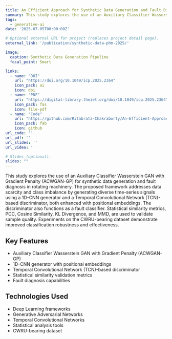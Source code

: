 ```yaml
---
title: An Efficient Approach for Synthetic Data Generation and Fault Diagnosis for Rotating Machinery
summary: This study explores the use of an Auxiliary Classifier Wasserstein GAN with Gradient Penalty (ACWGAN-GP) for synthetic data generation and fault diagnosis in rotating machinery, addressing data scarcity and class imbalance challenges.
tags:
  - generative-ai
date: '2025-07-05T00:00:00Z'

# Optional external URL for project (replaces project detail page).
external_link: '/publication/synthetic-data-phm-2025/'

image:
  caption: Synthetic Data Generation Pipeline
  focal_point: Smart

links:
  - name: "DOI"
    url: "https://doi.org/10.1049/icp.2025.2364"
    icon_pack: ai
    icon: doi
  - name: "PDF"
    url: "https://digital-library.theiet.org/doi/10.1049/icp.2025.2364"
    icon_pack: fas
    icon: file-pdf
  - name: "Code"
    url: "https://github.com/Ritabrata-Chakraborty/An-Efficient-Approach-for-Synthetic-Data-Generation-and-Fault-Diagnosis-for-Rotating-Machinery"
    icon_pack: fab
    icon: github
url_code: ''
url_pdf: ''
url_slides: ''
url_video: ''

# Slides (optional).
slides: ""
---
```


This study explores the use of an Auxiliary Classifier Wasserstein GAN with Gradient Penalty (ACWGAN-GP) for synthetic data generation and fault diagnosis in rotating machinery. The proposed framework addresses data scarcity and class imbalance by generating diverse time-series signals using a 1D-CNN generator and a Temporal Convolutional Network (TCN)-based discriminator, both enhanced with positional embeddings. The discriminator also functions as a fault classifier. Statistical similarity metrics, PCC, Cosine Similarity, KL Divergence, and MMD, are used to validate sample quality. Experiments on the CWRU-bearing dataset demonstrate improved classification robustness and effectiveness.

## Key Features

- Auxiliary Classifier Wasserstein GAN with Gradient Penalty (ACWGAN-GP)
- 1D-CNN generator with positional embeddings
- Temporal Convolutional Network (TCN)-based discriminator
- Statistical similarity validation metrics
- Fault diagnosis capabilities

## Technologies Used

- Deep Learning frameworks
- Generative Adversarial Networks
- Temporal Convolutional Networks
- Statistical analysis tools
- CWRU-bearing dataset
